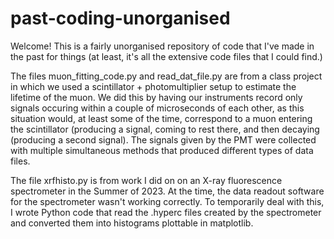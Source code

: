 # past-coding-unorganised

Welcome! This is a fairly unorganised repository of code that I've made in the past for things (at least, it's all the extensive code files that I could find.)

The files muon_fitting_code.py and read_dat_file.py are from a class project in which we used a scintillator + photomultiplier setup to estimate the lifetime of the muon. We did this by having our instruments record only signals occuring within a couple of microseconds of each other, as this situation would, at least some of the time, correspond to a muon entering the scintillator (producing a signal, coming to rest there, and then decaying (producing a second signal). The signals given by the PMT were collected with multiple simultaneous methods that produced different types of data files.

The file xrfhisto.py is from work I did on on an X-ray fluorescence spectrometer in the Summer of 2023. At the time, the data readout software for the spectrometer wasn't working correctly. To temporarily deal with this, I wrote Python code that read the .hyperc files created by the spectrometer and converted them into histograms plottable in matplotlib.
